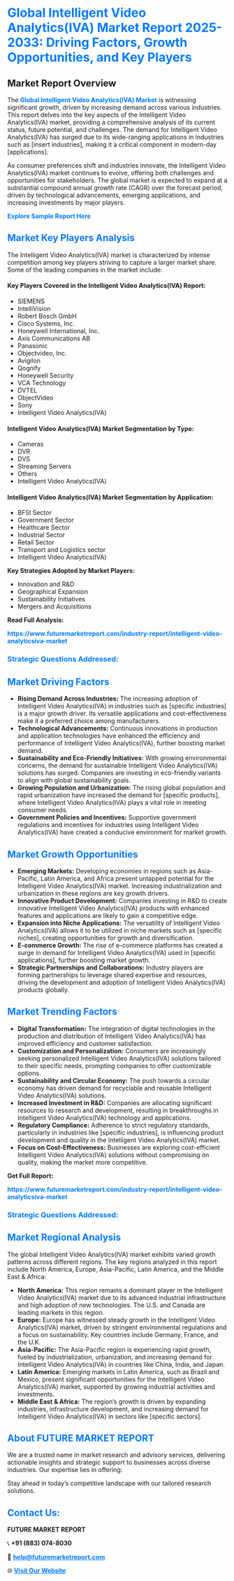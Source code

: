 <h1 style="color: #007BFF;">Global Intelligent Video Analytics(IVA) Market Report 2025-2033: Driving Factors, Growth Opportunities, and Key Players</h1>

<section id="overview">
<h2>Market Report Overview</h2>
<p>The <a href="https://www.futuremarketreport.com/industry-report/intelligent-video-analyticsiva-market" style="color: #007BFF; text-decoration: none;"><strong>Global Intelligent Video Analytics(IVA) Market</strong></a> is witnessing significant growth, driven by increasing demand across various industries. This report delves into the key aspects of the Intelligent Video Analytics(IVA) market, providing a comprehensive analysis of its current status, future potential, and challenges. The demand for Intelligent Video Analytics(IVA) has surged due to its wide-ranging applications in industries such as [insert industries], making it a critical component in modern-day [applications].</p>
<p>As consumer preferences shift and industries innovate, the Intelligent Video Analytics(IVA) market continues to evolve, offering both challenges and opportunities for stakeholders. The global market is expected to expand at a substantial compound annual growth rate (CAGR) over the forecast period, driven by technological advancements, emerging applications, and increasing investments by major players.</p>
</section>

<section id="overview">
<p><a href="https://www.futuremarketreport.com/request-sample/reportId=101336" style="color: #007BFF; text-decoration: none;"><strong>Explore Sample Report Here</strong></a></p>
</section>

<section id="key-players">
<h2 style="color: #007BFF;">Market Key Players Analysis</h2>
<p>The Intelligent Video Analytics(IVA) market is characterized by intense competition among key players striving to capture a larger market share. Some of the leading companies in the market include:</p>
<h4>Key Players Covered in the Intelligent Video Analytics(IVA) Report:</h4>
<ul><li>SIEMENS</li><li>IntelliVision</li><li>Robert Bosch GmbH</li><li>Cisco Systems, Inc.</li><li>Honeywell International, Inc.</li><li>Axis Communications AB</li><li>Panasonic</li><li>Objectvideo, Inc.</li><li>Avigilon</li><li>Qognify</li><li>Honeywell Security</li><li>VCA Technology</li><li>DVTEL</li><li>ObjectVideo</li><li>Sony</li><li>Intelligent Video Analytics(IVA)</li></ul>
<h4>Intelligent Video Analytics(IVA) Market Segmentation by Type:</h4>
<ul><li>Cameras</li><li>DVR</li><li>DVS</li><li>Streaming Servers</li><li>Others</li><li>Intelligent Video Analytics(IVA)</li></ul>

<h4>Intelligent Video Analytics(IVA) Market Segmentation by Application:</h4>
<ul><li>BFSI Sector</li><li>Government Sector</li><li>Healthcare Sector</li><li>Industrial Sector</li><li>Retail Sector</li><li>Transport and Logistics sector</li><li>Intelligent Video Analytics(IVA)</li></ul>
<p><strong>Key Strategies Adopted by Market Players:</strong></p>
<ul>
<li>Innovation and R&D</li>
<li>Geographical Expansion</li>
<li>Sustainability Initiatives</li>
<li>Mergers and Acquisitions</li>
</ul>
</section>

<section>
<p><strong>Read Full Analysis: </strong></p><a href="https://www.futuremarketreport.com/industry-report/intelligent-video-analyticsiva-market" style="color: #007BFF; text-decoration: none;"><strong>https://www.futuremarketreport.com/industry-report/intelligent-video-analyticsiva-market</strong></a>
<h3 style="color: #007BFF;">Strategic Questions Addressed:</h3>
</section>

<section id="driving-factors">
<h2 style="color: #007BFF;">Market Driving Factors</h2>
<ul>
<li><strong>Rising Demand Across Industries:</strong> The increasing adoption of Intelligent Video Analytics(IVA) in industries such as [specific industries] is a major growth driver. Its versatile applications and cost-effectiveness make it a preferred choice among manufacturers.</li>
<li><strong>Technological Advancements:</strong> Continuous innovations in production and application technologies have enhanced the efficiency and performance of Intelligent Video Analytics(IVA), further boosting market demand.</li>
<li><strong>Sustainability and Eco-Friendly Initiatives:</strong> With growing environmental concerns, the demand for sustainable Intelligent Video Analytics(IVA) solutions has surged. Companies are investing in eco-friendly variants to align with global sustainability goals.</li>
<li><strong>Growing Population and Urbanization:</strong> The rising global population and rapid urbanization have increased the demand for [specific products], where Intelligent Video Analytics(IVA) plays a vital role in meeting consumer needs.</li>
<li><strong>Government Policies and Incentives:</strong> Supportive government regulations and incentives for industries using Intelligent Video Analytics(IVA) have created a conducive environment for market growth.</li>
</ul>
</section>

<section id="growth-opportunities">
<h2 style="color: #007BFF;">Market Growth Opportunities</h2>
<ul>
<li><strong>Emerging Markets:</strong> Developing economies in regions such as Asia-Pacific, Latin America, and Africa present untapped potential for the Intelligent Video Analytics(IVA) market. Increasing industrialization and urbanization in these regions are key growth drivers.</li>
<li><strong>Innovative Product Development:</strong> Companies investing in R&D to create innovative Intelligent Video Analytics(IVA) products with enhanced features and applications are likely to gain a competitive edge.</li>
<li><strong>Expansion into Niche Applications:</strong> The versatility of Intelligent Video Analytics(IVA) allows it to be utilized in niche markets such as [specific niches], creating opportunities for growth and diversification.</li>
<li><strong>E-commerce Growth:</strong> The rise of e-commerce platforms has created a surge in demand for Intelligent Video Analytics(IVA) used in [specific applications], further boosting market growth.</li>
<li><strong>Strategic Partnerships and Collaborations:</strong> Industry players are forming partnerships to leverage shared expertise and resources, driving the development and adoption of Intelligent Video Analytics(IVA) products globally.</li>
</ul>
</section>

<section id="trending-factors">
<h2 style="color: #007BFF;">Market Trending Factors</h2>
<ul>
<li><strong>Digital Transformation:</strong> The integration of digital technologies in the production and distribution of Intelligent Video Analytics(IVA) has improved efficiency and customer satisfaction.</li>
<li><strong>Customization and Personalization:</strong> Consumers are increasingly seeking personalized Intelligent Video Analytics(IVA) solutions tailored to their specific needs, prompting companies to offer customizable options.</li>
<li><strong>Sustainability and Circular Economy:</strong> The push towards a circular economy has driven demand for recyclable and reusable Intelligent Video Analytics(IVA) solutions.</li>
<li><strong>Increased Investment in R&D:</strong> Companies are allocating significant resources to research and development, resulting in breakthroughs in Intelligent Video Analytics(IVA) technology and applications.</li>
<li><strong>Regulatory Compliance:</strong> Adherence to strict regulatory standards, particularly in industries like [specific industries], is influencing product development and quality in the Intelligent Video Analytics(IVA) market.</li>
<li><strong>Focus on Cost-Effectiveness:</strong> Businesses are exploring cost-efficient Intelligent Video Analytics(IVA) solutions without compromising on quality, making the market more competitive.</li>
</ul>
</section>

<section>
<p><strong>Get Full Report: </strong></p><a href="https://www.futuremarketreport.com/industry-report/intelligent-video-analyticsiva-market" style="color: #007BFF; text-decoration: none;"><strong>https://www.futuremarketreport.com/industry-report/intelligent-video-analyticsiva-market</strong></a>
<h3 style="color: #007BFF;">Strategic Questions Addressed:</h3>
</section>


<section id="regional-analysis">
<h2 style="color: #007BFF;">Market Regional Analysis</h2>
<p>The global Intelligent Video Analytics(IVA) market exhibits varied growth patterns across different regions. The key regions analyzed in this report include North America, Europe, Asia-Pacific, Latin America, and the Middle East & Africa:</p>
<ul>
<li><strong>North America:</strong> This region remains a dominant player in the Intelligent Video Analytics(IVA) market due to its advanced industrial infrastructure and high adoption of new technologies. The U.S. and Canada are leading markets in this region.</li>
<li><strong>Europe:</strong> Europe has witnessed steady growth in the Intelligent Video Analytics(IVA) market, driven by stringent environmental regulations and a focus on sustainability. Key countries include Germany, France, and the U.K.</li>
<li><strong>Asia-Pacific:</strong> The Asia-Pacific region is experiencing rapid growth, fueled by industrialization, urbanization, and increasing demand for Intelligent Video Analytics(IVA) in countries like China, India, and Japan.</li>
<li><strong>Latin America:</strong> Emerging markets in Latin America, such as Brazil and Mexico, present significant opportunities for the Intelligent Video Analytics(IVA) market, supported by growing industrial activities and investments.</li>
<li><strong>Middle East & Africa:</strong> The region’s growth is driven by expanding industries, infrastructure development, and increasing demand for Intelligent Video Analytics(IVA) in sectors like [specific sectors].</li>
</ul>
</section>

<footer>
<h2 style="color: #007BFF;">About FUTURE MARKET REPORT</h2>
<p>We are a trusted name in market research and advisory services, delivering actionable insights and strategic support to businesses across diverse industries. Our expertise lies in offering:</p>

<p>Stay ahead in today’s competitive landscape with our tailored research solutions.</p>

<h2 style="color: #007BFF;">Contact Us:</h2>
<p><strong>FUTURE MARKET REPORT</strong></p>
<p>📞 <strong>+91 (883) 074-8030</strong></p>
<p>📧 <strong><a href="mailto:help@futuremarketreport.com" style="color: #007BFF;">help@futuremarketreport.com</a></strong></p>
<p>🌐 <strong><a href="https://www.futuremarketreport.com/" style="color: #007BFF;">Visit Our Website</a></strong></p>
</footer>